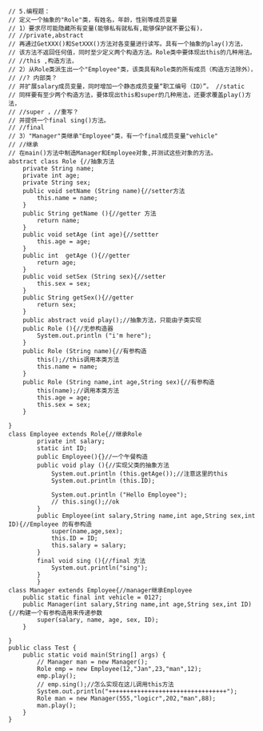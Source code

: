 
	// 5.编程题： 
	// 定义一个抽象的"Role"类，有姓名，年龄，性别等成员变量 
	// 1）要求尽可能隐藏所有变量(能够私有就私有,能够保护就不要公有)，
	// //private,abstract 
	// 再通过GetXXX()和SetXXX()方法对各变量进行读写。具有一个抽象的play()方法， 
	// 该方法不返回任何值，同时至少定义两个构造方法。Role类中要体现出this的几种用法。
	// //this ,构造方法，
	// 2）从Role类派生出一个"Employee"类，该类具有Role类的所有成员（构造方法除外），
	// //? 内部类？
	// 并扩展salary成员变量，同时增加一个静态成员变量“职工编号（ID）”。 //static
	// 同样要有至少两个构造方法，要体现出this和super的几种用法，还要求覆盖play()方法， 
	// //super ，//重写？
	// 并提供一个final sing()方法。 
	// //final
	// 3）"Manager"类继承"Employee"类，有一个final成员变量"vehicle" 
	// //继承
	// 在main()方法中制造Manager和Employee对象,并测试这些对象的方法。
	abstract class Role {//抽象方法
		private String name;
		private int age;
		private String sex;
		public void setName (String name){//setter方法
			this.name = name;
		}
		public String getName (){//getter 方法
			return name;
		}
		public void setAge (int age){//settter
			this.age = age;
		}
		public int  getAge (){//getter
			return age;
		}
		public void setSex (String sex){//setter
			this.sex = sex;
		}
		public String getSex(){//getter
			return sex;
		}
		public abstract void play();//抽象方法，只能由子类实现
		public Role (){//无参构造器
			System.out.println ("i'm here");
		}
		public Role (String name){//有参构造
			this();//this调用本类方法
			this.name = name;
		}
		public Role (String name,int age,String sex){//有参构造
			this(name);//调用本类方法
			this.age = age;
			this.sex = sex;
		}
		
	}
	class Employee extends Role{//继承Role
			private int salary;
			static int ID;
			public Employee(){}//一个午餐构造
			public void play (){//实现父类的抽象方法
				System.out.println (this.getAge());//注意这里的this
				System.out.println (this.ID);

				System.out.println ("Hello Employee");
				// this.sing();//ok
			}
			public Employee(int salary,String name,int age,String sex,int ID){//Employee 的有参构造
				super(name,age,sex);
				this.ID = ID;
				this.salary = salary;
			}
			final void sing (){//final 方法
				System.out.println("sing");
			}
			}	
	class Manager extends Employee{//manager继承Employee 
		public static final int vehicle = 0127;
		public Manager(int salary,String name,int age,String sex,int ID){//构建一个有参构造用来传递参数
			super(salary, name, age, sex, ID);
		}

	}
	public class Test {
		public static void main(String[] args) {
			// Manager man = new Manager();
			Role emp = new Employee(12,"Jan",23,"man",12);
			emp.play();
			// emp.sing();//怎么实现在这儿调用this方法
			System.out.println("+++++++++++++++++++++++++++++++++");
			Role man = new Manager(555,"logicr",202,"man",88);
			man.play();
		}
	}
